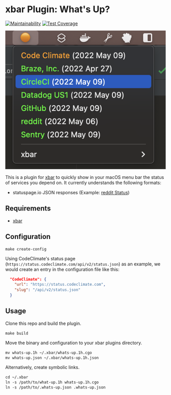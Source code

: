 # xbar Plugin: What's Up?

[![Maintainability](https://api.codeclimate.com/v1/badges/2ab2a7aea58a269d2447/maintainability)](https://codeclimate.com/github/sprak3000/xbar-whats-up/maintainability)
[![Test Coverage](https://api.codeclimate.com/v1/badges/2ab2a7aea58a269d2447/test_coverage)](https://codeclimate.com/github/sprak3000/xbar-whats-up/test_coverage)

![What's Up plugin in action](docs/whats-up-sample.png)

This is a plugin for [xbar](https://github.com/matryer/xbar) to quickly show in your macOS menu bar the status of
services you depend on. It currently understands the following formats:

- statuspage.io JSON responses (Example: [reddit Status](https://www.redditstatus.com/api/v2/status.json))

## Requirements

- [xbar](https://github.com/matryer/xbar)

## Configuration

```shell
make create-config
```

Using CodeClimate's status page (`https://status.codeclimate.com/api/v2/status.json`) as an example, we would create an
entry in the configuration file like this:

```json
  "CodeClimate": {
    "url": "https://status.codeclimate.com",
    "slug": "/api/v2/status.json"
  }
```

## Usage

Clone this repo and build the plugin.

```shell
make build
```

Move the binary and configuration to your xbar plugins directory.

```shell
mv whats-up.1h ~/.xbar/whats-up.1h.cgo
mv whats-up.json ~/.xbar/whats-up.1h.json
```

Alternatively, create symbolic links.

```shell
cd ~/.xbar
ln -s /path/to/what-up.1h whats-up.1h.cgo
ln -s /path/to/.whats-up.json .whats-up.json
```
